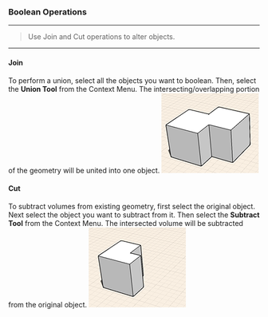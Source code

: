 ### Boolean Operations
---
> Use Join and Cut operations to alter objects.

---

#### Join
To perform a union, select all the objects you want to boolean. Then, select the **Union Tool** from the Context Menu. The intersecting/overlapping portion of the geometry will be united into one object. 
    ![](images/GUID-FD76464C-7439-4814-939E-0BDBBC16B2E3-low.png)

#### Cut 
To subtract volumes from existing geometry, first select the original object. Next select the object you want to subtract from it. Then select the **Subtract Tool** from the Context Menu. The intersected volume will be subtracted from the original object.
    ![](images/GUID-78D1EDE1-4D40-4634-B5E6-DFAA08FFD72D-low.png)


